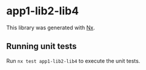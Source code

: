 # app1-lib2-lib4

This library was generated with [Nx](https://nx.dev).

## Running unit tests

Run `nx test app1-lib2-lib4` to execute the unit tests.
